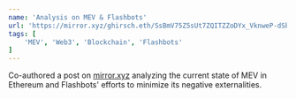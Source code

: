 ```yaml
---
name: 'Analysis on MEV & Flashbots'
url: 'https://mirror.xyz/ghirsch.eth/SsBmV75Z5sUt7ZQITZZoDYx_VknweP-dSbdYA_YZEug'
tags: [
    'MEV', 'Web3', 'Blockchain', 'Flashbots'
]
---
```


Co-authored a post on [mirror.xyz](https://mirror.xyz) analyzing the current state of MEV in Ethereum and Flashbots' efforts to minimize its negative externalities.
